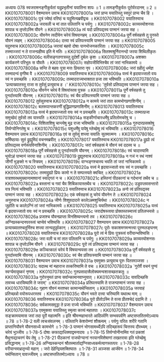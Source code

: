 अध्यायः 078
स्वजरामनङ्गीकुर्वतां यदुप्रभृतीनां ययातिना शापः ॥ 1 ॥ तामङ्गीकुर्वतः पूरोर्वरदानम् ॥ 2 ॥
KK0107078001	वैशम्पायन उवाच 
KK0107078001a	जरां प्राप्य ययातिस्तु स्वपुरं प्राप्य चैव हि ।
KK0107078001c	पुत्रं ज्येष्ठं वरिष्ठं च यदुमित्यब्रवीद्वचः ॥
KK0107078002	ययातिरुवाच 
KK0107078002a	जरावली च मां तात पलितानि च पर्यगुः ।
KK0107078002c	काव्यस्योशनसः शापान्न च तृप्तोऽस्मि यौवने ॥
KK0107078003a	त्वं यदो प्रतिपद्यस्व पाप्मानं जरया सह ।
KK0107078003c	यौवनेन त्वदीयेन चरेयं विषयानहम् ॥
KK0107078004a	पूर्णे वर्षसहस्रे तु पुनस्ते यौवनं त्वहम् ।
KK0107078004c	दत्त्वा स्वं प्रतिपत्स्यामि पाप्मानं जरया सह ॥
KK0107078005	यदुरुवाच 
KK0107078005a	जरायां बहवो दोषाः पानभोजनकारिताः ।
KK0107078005c	तस्माज्जरां न ते राजन्ग्रहीष्य इति मे मतिः ॥
KK0107078006a	सितश्मश्रुर्निरानन्दो जरया शिथिलीकृतः ।
KK0107078006c	वलीसङ्गतगात्रस्तु दुर्दर्शो दुर्बलः कृशः ॥
KK0107078007a	अशक्तः कार्यकरणे परिभूतः स यौवतैः ।
KK0107078007c	सहोपजीविभिश्चैव तां जरां नाभिकामये ॥
KK0107078008a	सन्ति ते बहवः पुत्रा मत्तः प्रियतरा नृप ।
KK0107078008c	जरां ग्रहीतुं धर्मज्ञ तस्मादन्यं वृणीष्व वै ॥
KK0107078009	ययातिरुवाच 
KK0107078009a	यत्त्वं मे हृदयाज्जातो वयः स्वं न प्रयच्छसि ।
KK0107078009c	तस्मादराज्यभाक्तात प्रजा तव भविष्यति ॥
KK0107078010a	'प्रत्याख्यातस्तु राजा स तुर्वसुं प्रत्युवाच ह ।'
KK0107078010c	'तुर्वसो प्रतिपद्यस्व पाप्मानं जरया सह ।
KK0107078010e	यौवनेन चरेयं वै विषयांस्तव पुत्रक ॥
KK0107078011a	पूर्णे वर्षसहस्रे तु पुनर्दास्यामि यौवनम् ।
KK0107078011c	स्वं चैव प्रतिपत्स्यामि पाप्मानं जरया सह ॥
KK0107078012	तुर्वसुरुवाच 
KK0107078012a	न कामये जरां तात कामभोगप्रणाशिनीम् ।
KK0107078012c	बलरूपान्तकरणीं बुद्धिप्राणप्रणाशिनीम् ॥
KK0107078013	ययातिरुवाच 
KK0107078013a	यत्त्वं मे हृदयाज्जातो वयः स्वं न प्रयच्छसि ।
KK0107078013c	तस्मात्प्रजा समुच्छेदं तुर्वसो तव यास्यति ॥
KK0107078014a	सङ्कीर्णाचारधर्मेषु प्रतिलोमचरेषु च ।
KK0107078014c	पिशिताशिषु चान्त्येषु मूढ राजा भविष्यसि ॥
KK0107078015a	गुरुदारप्रसक्तेषु तिर्यग्योनिगतेषु च ।
KK0107078015c	पशुधर्मेषु पापेषु म्लेच्छेषु त्वं भविष्यसि ॥
KK0107078016	वैशम्पायन उवाच 
KK0107078016a	एवं स तुर्वसुं शप्त्वा ययातिः सुतमात्मनः ।
KK0107078016c	शर्मिष्ठायाः सुतं द्रुह्युमिदं वचनमब्रवीत् ॥
KK0107078017	ययातिरुवाच 
KK0107078017a	द्रुह्यो त्वं प्रतिपद्यस्व वर्णरूपविनाशिनीम् ।
KK0107078017c	जरां वर्षसहस्रं मे यौवनं स्वं ददस्व च ॥
KK0107078018a	पूर्णे वर्षसहस्रे तु पुनर्दास्यामि यौवनम् ।
KK0107078018c	स्वं चादास्यामि भूयोऽहं पाप्मानं जरया सह ॥
KK0107078019	द्रुह्युरुवाच 
KK0107078019a	न गजं न रथं नाश्वं जीर्णो भुङ्क्ते न च स्त्रियम् ।
KK0107078019c	वाग्भङ्गश्चास्य भवति तां जरां नाभिकामये ॥
KK0107078020	ययातिरुवाच 
KK0107078020a	यत्त्वं मे हृदयाज्जातो वयः स्वं न प्रयच्छसि ।
KK0107078020c	तस्माद्द्रुह्यो प्रियः कामो न ते सम्पत्स्यते क्वचित् ॥
KK0107078021a	यत्राश्वरथमुख्यानामश्वानां स्याद्गतं न च ।
KK0107078021c	हस्तिनां पीठकानां च गर्दभानां तथैव च ॥
KK0107078022a	बस्तानां च गवां चैव शिबिकायास्तथैव च ।
KK0107078022c	उडुपप्लवसन्तारो यत्र नित्यं भविष्यति ।
KK0107078023	ययातिरुवाच 
KK0107078023a	अनो त्वं प्रतिपद्यस्व पाप्मानं जरया सह ।
KK0107078023c	एकं वर्षसहस्रं तु चरेयं यौवनेन ते ॥
KK0107078024	अनुरुवाच 
KK0107078024a	जीर्णः शिशुवदादत्ते कालेऽन्नमशुचिर्यथा ।
KK0107078024c	न जुहोति च कालेऽग्निं तां जरां नाभिकामये ॥
KK0107078025	ययातिरुवाच 
KK0107078025a	यत्त्वं मे हृदयाज्जातो वयः स्वं न प्रयच्छसि ।
KK0107078025c	जरादोषस्त्वया प्रोक्तस्तस्मात्त्वं प्रतिलप्स्यसे ॥
KK0107078026a	प्रजाश्च यौवनप्राप्ता विनशिष्यन्त्यनो तव ।
KK0107078026c	अग्निप्रस्कन्दनपरस्त्वं चाप्येवं भविष्यसि ॥
KK0107078027	वैशम्पायन उवाच 
KK0107078027a	प्रत्याख्यातश्चतुर्भिश्च शप्त्वा तान्यदुपूर्वकान् ।
KK0107078027c	पूरोः सकाशमगमन्मत्त्वा पूरुमलङ्घनम् ॥
KK0107078028	ययातिरुवाच 
KK0107078028a	पूरो त्वं मे प्रियः पुत्रस्त्वं वरीयान्भविष्यसि ।
KK0107078028c	जरा वली च मां तात पलितानि च पर्यगुः ॥
KK0107078029a	काव्यस्योशनसः शापान्न च तृप्तोऽस्मि यौवने ।
KK0107078029c	पूरो त्वं प्रतिपद्यस्व पाप्मानं जरया सह ।
KK0107078029e	कञ्चित्कालं चरेयं वै विषयान्वयसा तव ॥
KK0107078030a	पूर्णे वर्षसहस्रे तु पुनर्दास्यामि यौवनम् ।
KK0107078030c	स्वं चैव प्रतिपत्स्यामि पाप्मानं जरया सह ॥
KK0107078031	वैशम्पायन उवाच 
KK0107078031a	एवमुक्तः प्रत्युवाच पूरुः पितरमञ्जसा ।
KK0107078031c	यदात्थ मां महाराज तत्करिष्यामि ते वचः ॥
KK0107078032a	`गुरोर्वै वचनं पुण्यं स्वर्ग्यमायुष्करं नृणाम् ।
KK0107078032c	गुरुप्रसादात्त्रैलोक्यमन्वशासच्छतक्रतुः ॥
KK0107078033a	गुरोरनुमतं प्राप्य सर्वान्कामानवाप्नुयात् ।
KK0107078033c	यावदिच्छसि तावच्च धारयिष्यामि ते जराम्' ॥
KK0107078034a	प्रतिपत्स्यामि ते राजन्पाप्मानं जरया सह ।
KK0107078034c	गृहाण यौवनं मत्तश्चर कामान्यथेप्सितान् ॥
KK0107078035a	जरयाहं प्रतिच्छन्नो वयोरूपधरस्तव ।
KK0107078035c	यौवनं भवते दत्त्वा चरिष्यामि यथात्थ माम् ॥
KK0107078036	ययातिरुवाच 
KK0107078036a	पूरो प्रीतोऽस्मि ते वत्स प्रीतश्चेदं ददामि ते ।
KK0107078036c	सर्वकामसमृद्धा ते प्रजा राज्ये भविष्यति ॥
KK0107078037	वैशम्पायन उवाच 
KK0107078037a	एवमुक्त्वा ययातिस्तु स्मृत्वा काव्यं महातपाः ।
KK0107078037c	सङ्क्रामयामास जरां तदा पूरौ महात्मनि ॥ 
इति श्रीमन्महाभारते आदिपर्वणि सम्भवपर्वणि अष्टसप्ततितमोऽध्यायः ॥ 78 ॥
1-78-2 वली त्वचःसंवलनम् । पलितानि केशरोम्णां शौक्ल्यम् । पर्यगुः परितः शरीरे गतानि प्राप्तानियौवने यौवनसाध्ये कामभोगे ॥ 1-78-3 पाप्मानं भोगसामर्थ्येऽपि तदिच्छारूपं चित्तस्य दौस्थ्यम् । चरेयं भुञ्जीय ॥ 1-78-5 दोषाः कफाद्याधिक्याद्वमनादयः ॥ 1-78-15 तिर्यग्योनीनामिव गतं प्रकाशं मैथुनाद्याचरणं येप तेषु ॥ 1-78-21 पीठकानां राजयोग्यानां नरयानविशेषाणां तखतरावा इति म्लेच्छेषु प्रसिद्धानाम् ॥ 1-78-26 अग्निप्रस्कन्दनं श्रौतस्मार्ताद्यग्निसाध्यकर्मत्यागस्तत्परः ॥ 1-78-28 वरीयान्स्वभ्रातृभ्यो महान् । जरो देहेन्द्रियशक्तिघातः ॥ 1-78-31 अञ्जसा आर्जवेन ॥ 1-78-34 यथेप्सितान् यावज्जीवम् ॥ अष्टसप्ततितमोऽध्यायः ॥ 78 ॥
